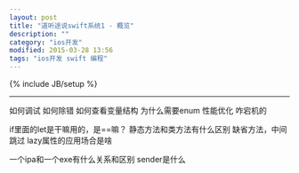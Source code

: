 ```yaml
---
layout: post
title: "道听途说swift系统1 - 概览"
description: ""
category: "ios开发"
modified: 2015-03-28 13:56
tags: "ios开发 swift 编程"
---
```

{% include JB/setup %}

---
如何调试
如何除错
如何查看变量结构
为什么需要enum
性能优化
咋宕机的


if里面的let是干嘛用的，是==嘛？
静态方法和类方法有什么区别
缺省方法，中间跳过
lazy属性的应用场合是啥

一个ipa和一个exe有什么关系和区别
sender是什么
